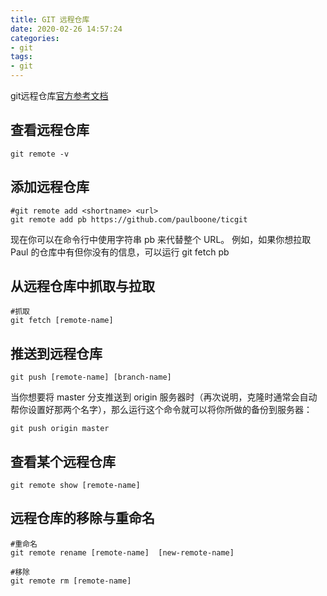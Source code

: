 ```yaml
---
title: GIT 远程仓库
date: 2020-02-26 14:57:24
categories:
- git
tags:
- git
---
```


git远程仓库[官方参考文档](https://git-scm.com/book/zh/v2/Git-%E5%9F%BA%E7%A1%80-%E8%BF%9C%E7%A8%8B%E4%BB%93%E5%BA%93%E7%9A%84%E4%BD%BF%E7%94%A8) 


## 查看远程仓库
````
git remote -v
````

## 添加远程仓库
````
#git remote add <shortname> <url> 
git remote add pb https://github.com/paulboone/ticgit
````
现在你可以在命令行中使用字符串 pb 来代替整个 URL。 例如，如果你想拉取 Paul 的仓库中有但你没有的信息，可以运行 git fetch pb

## 从远程仓库中抓取与拉取
````
#抓取
git fetch [remote-name]

````

## 推送到远程仓库
````
git push [remote-name] [branch-name]
````
当你想要将 master 分支推送到 origin 服务器时（再次说明，克隆时通常会自动帮你设置好那两个名字），那么运行这个命令就可以将你所做的备份到服务器：
````
git push origin master
````

## 查看某个远程仓库
````
git remote show [remote-name] 
````

## 远程仓库的移除与重命名
````
#重命名
git remote rename [remote-name]  [new-remote-name] 

#移除
git remote rm [remote-name]
````


